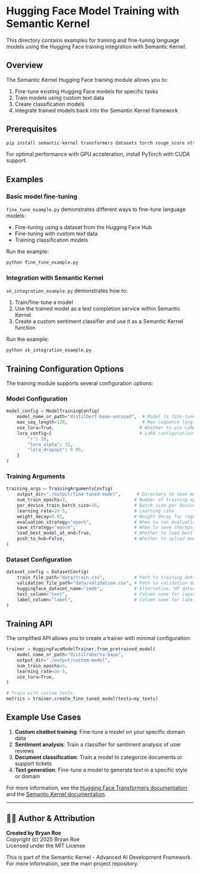 # Hugging Face Model Training with Semantic Kernel

This directory contains examples for training and fine-tuning language models using the Hugging Face training integration with Semantic Kernel.

## Overview

The Semantic Kernel Hugging Face training module allows you to:

1. Fine-tune existing Hugging Face models for specific tasks
2. Train models using custom text data
3. Create classification models
4. Integrate trained models back into the Semantic Kernel framework

## Prerequisites

```bash
pip install semantic-kernel transformers datasets torch rouge_score nltk
```

For optimal performance with GPU acceleration, install PyTorch with CUDA support.

## Examples

### Basic model fine-tuning

`fine_tune_example.py` demonstrates different ways to fine-tune language models:

- Fine-tuning using a dataset from the Hugging Face Hub
- Fine-tuning with custom text data
- Training classification models

Run the example:

```bash
python fine_tune_example.py
```

### Integration with Semantic Kernel

`sk_integration_example.py` demonstrates how to:

1. Train/fine-tune a model
2. Use the trained model as a text completion service within Semantic Kernel
3. Create a custom sentiment classifier and use it as a Semantic Kernel function

Run the example:

```bash
python sk_integration_example.py
```

## Training Configuration Options

The training module supports several configuration options:

### Model Configuration

```python
model_config = ModelTrainingConfig(
    model_name_or_path="distilbert-base-uncased",  # Model to fine-tune
    max_seq_length=128,                            # Max sequence length for tokenizer
    use_lora=True,                                # Whether to use LoRA for parameter-efficient fine-tuning
    lora_config={                                 # LoRA configuration parameters
        "r": 16,
        "lora_alpha": 32,
        "lora_dropout": 0.05,
    }
)
```

### Training Arguments

```python
training_args = TrainingArgumentsConfig(
    output_dir="./output/fine-tuned-model",      # Directory to save model
    num_train_epochs=3,                         # Number of training epochs
    per_device_train_batch_size=16,             # Batch size per device for training
    learning_rate=2e-5,                         # Learning rate
    weight_decay=0.01,                          # Weight decay for regularization
    evaluation_strategy="epoch",                # When to run evaluation
    save_strategy="epoch",                      # When to save checkpoints
    load_best_model_at_end=True,                # Whether to load best model at end
    push_to_hub=False,                          # Whether to upload model to Hub
)
```

### Dataset Configuration

```python
dataset_config = DatasetConfig(
    train_file_path="data/train.csv",           # Path to training data file
    validation_file_path="data/validation.csv", # Path to validation data file
    huggingface_dataset_name="imdb",            # Alternative: HF dataset name
    text_column="text",                         # Column name for input text
    label_column="label",                       # Column name for labels
)
```

## Training API

The simplified API allows you to create a trainer with minimal configuration:

```python
trainer = HuggingFaceModelTrainer.from_pretrained_model(
    model_name_or_path="distilroberta-base",
    output_dir="./output/custom-model",
    num_train_epochs=5,
    learning_rate=3e-5,
    use_lora=True,
)

# Train with custom texts
metrics = trainer.create_fine_tuned_model(texts=my_texts)
```

## Example Use Cases

1. **Custom chatbot training**: Fine-tune a model on your specific domain data
2. **Sentiment analysis**: Train a classifier for sentiment analysis of user reviews
3. **Document classification**: Train a model to categorize documents or support tickets
4. **Text generation**: Fine-tune a model to generate text in a specific style or domain

For more information, see the [Hugging Face Transformers documentation](https://huggingface.co/docs/transformers/index) and the [Semantic Kernel documentation](https://learn.microsoft.com/semantic-kernel/).


---

## 👨‍💻 Author & Attribution

**Created by Bryan Roe**  
Copyright (c) 2025 Bryan Roe  
Licensed under the MIT License

This is part of the Semantic Kernel - Advanced AI Development Framework.
For more information, see the main project repository.
